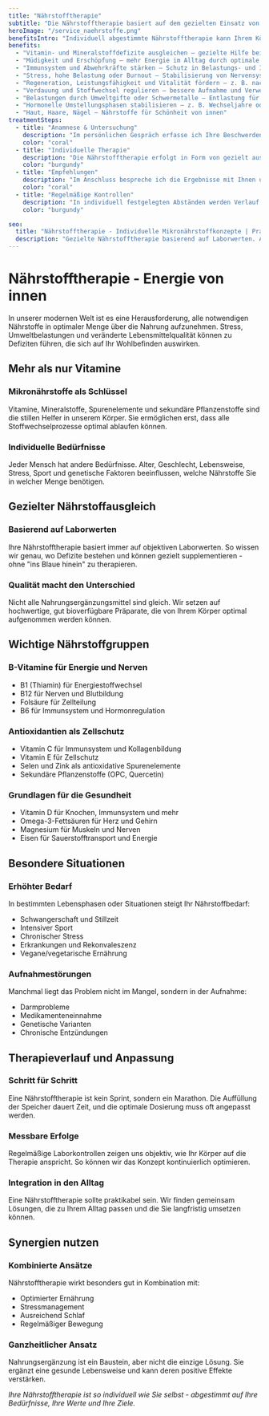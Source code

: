```yaml
---
title: "Nährstofftherapie"
subtitle: "Die Nährstofftherapie basiert auf dem gezielten Einsatz von Vitaminen, Mineralstoffen, Spurenelementen und weiteren Mikronährstoffen. Ziel ist es, bestehende Defizite auszugleichen, den Stoffwechsel zu unterstützen und die körpereigenen Funktionen zu stabilisieren. Die Grundlage bilden Ihre Laborwerte, die Anamnese und Ihre persönliche Lebenssituation.<br><br>Jede Therapie wird individuell abgestimmt sorgfältig, fundiert und mit dem Ziel, Ihre gesundheitlichen Ressourcen zu stärken und mehr Wohlbefinden und Energie im Alltag zu ermöglichen."
heroImage: "/service_naehrstoffe.png"
benefitsIntro: "Individuell abgestimmte Nährstofftherapie kann Ihrem Körper helfen, sein volles Potential zu entfalten. Basierend auf Ihren Laborwerten und persönlichen Bedürfnissen entwickeln wir gemeinsam Ihr optimales Nährstoffkonzept."
benefits:
  - "Vitamin- und Mineralstoffdefizite ausgleichen – gezielte Hilfe bei Nährstoffmangel"
  - "Müdigkeit und Erschöpfung – mehr Energie im Alltag durch optimale Versorgung"
  - "Immunsystem und Abwehrkräfte stärken – Schutz in Belastungs- und Infektphasen"
  - "Stress, hohe Belastung oder Burnout – Stabilisierung von Nervensystem und Energiehaushalt"
  - "Regeneration, Leistungsfähigkeit und Vitalität fördern – z. B. nach Krankheit, Sport oder intensiven Phasen"
  - "Verdauung und Stoffwechsel regulieren – bessere Aufnahme und Verwertung von Nährstoffen"
  - "Belastungen durch Umweltgifte oder Schwermetalle – Entlastung für Stoffwechsel und Zellen"
  - "Hormonelle Umstellungsphasen stabilisieren – z. B. Wechseljahre oder Zyklusstörungen"
  - "Haut, Haare, Nägel – Nährstoffe für Schönheit von innen"
treatmentSteps:
  - title: "Anamnese & Untersuchung"
    description: "Im persönlichen Gespräch erfasse ich Ihre Beschwerden, Lebensgewohnheiten und mögliche Risikofaktoren. Ergänzend können gezielte Laboranalysen durchgeführt werden, um den Nährstoffstatus präzise zu bestimmen."
    color: "coral"
  - title: "Individuelle Therapie"
    description: "Die Nährstofftherapie erfolgt in Form von gezielt ausgewählten Präparaten, Infusionen oder Injektionen in individuellen Dosierungen, je nach Befund und individueller Notwendigkeit.<br> So werden die Mikronährstoffe dort verfügbar gemacht, wo sie am besten wirken können.<br>Sie entscheiden selber von welchem Hersteller Sie ihre Supplemente beziehen.Für die Infusionen stehen bewährte Rezepturen oder individuelle Kombinationen zur Verfügung."
    color: "burgundy"
  - title: "Empfehlungen"
    description: "Im Anschluss bespreche ich die Ergebnisse mit Ihnen und empfehle ggf. Anpassungen von Ernährung oder Lebensstil. Dadurch kann die Therapie im Alltag optimal unterstützt werden."
    color: "coral"
  - title: "Regelmäßige Kontrollen"
    description: "In individuell festgelegten Abständen werden Verlauf und Laborwerte überprüft. So lässt sich die Therapie gezielt anpassen, um eine nachhaltige Stabilisierung und optimale Versorgung sicherzustellen."
    color: "burgundy"

seo:
  title: "Nährstofftherapie - Individuelle Mikronährstoffkonzepte | Praxis Alexandra Buchmann"
  description: "Gezielte Nährstofftherapie basierend auf Laborwerten. Ausgleich von Mängeln, Stärkung der Energie und Unterstützung der natürlichen Regeneration."
---
```


# Nährstofftherapie - Energie von innen

In unserer modernen Welt ist es eine Herausforderung, alle notwendigen Nährstoffe in optimaler Menge über die Nahrung aufzunehmen. Stress, Umweltbelastungen und veränderte Lebensmittelqualität können zu Defiziten führen, die sich auf Ihr Wohlbefinden auswirken.

## Mehr als nur Vitamine

### Mikronährstoffe als Schlüssel
Vitamine, Mineralstoffe, Spurenelemente und sekundäre Pflanzenstoffe sind die stillen Helfer in unserem Körper. Sie ermöglichen erst, dass alle Stoffwechselprozesse optimal ablaufen können.

### Individuelle Bedürfnisse
Jeder Mensch hat andere Bedürfnisse. Alter, Geschlecht, Lebensweise, Stress, Sport und genetische Faktoren beeinflussen, welche Nährstoffe Sie in welcher Menge benötigen.

## Gezielter Nährstoffausgleich

### Basierend auf Laborwerten
Ihre Nährstofftherapie basiert immer auf objektiven Laborwerten. So wissen wir genau, wo Defizite bestehen und können gezielt supplementieren - ohne "ins Blaue hinein" zu therapieren.

### Qualität macht den Unterschied
Nicht alle Nahrungsergänzungsmittel sind gleich. Wir setzen auf hochwertige, gut bioverfügbare Präparate, die von Ihrem Körper optimal aufgenommen werden können.

## Wichtige Nährstoffgruppen

### B-Vitamine für Energie und Nerven
- B1 (Thiamin) für Energiestoffwechsel
- B12 für Nerven und Blutbildung  
- Folsäure für Zellteilung
- B6 für Immunsystem und Hormonregulation

### Antioxidantien als Zellschutz
- Vitamin C für Immunsystem und Kollagenbildung
- Vitamin E für Zellschutz
- Selen und Zink als antioxidative Spurenelemente
- Sekundäre Pflanzenstoffe (OPC, Quercetin)

### Grundlagen für die Gesundheit
- Vitamin D für Knochen, Immunsystem und mehr
- Omega-3-Fettsäuren für Herz und Gehirn
- Magnesium für Muskeln und Nerven
- Eisen für Sauerstofftransport und Energie

## Besondere Situationen

### Erhöhter Bedarf
In bestimmten Lebensphasen oder Situationen steigt Ihr Nährstoffbedarf:
- Schwangerschaft und Stillzeit
- Intensiver Sport
- Chronischer Stress
- Erkrankungen und Rekonvaleszenz
- Vegane/vegetarische Ernährung

### Aufnahmestörungen
Manchmal liegt das Problem nicht im Mangel, sondern in der Aufnahme:
- Darmprobleme
- Medikamenteneinnahme
- Genetische Varianten
- Chronische Entzündungen

## Therapieverlauf und Anpassung

### Schritt für Schritt
Eine Nährstofftherapie ist kein Sprint, sondern ein Marathon. Die Auffüllung der Speicher dauert Zeit, und die optimale Dosierung muss oft angepasst werden.

### Messbare Erfolge
Regelmäßige Laborkontrollen zeigen uns objektiv, wie Ihr Körper auf die Therapie anspricht. So können wir das Konzept kontinuierlich optimieren.

### Integration in den Alltag
Eine Nährstofftherapie sollte praktikabel sein. Wir finden gemeinsam Lösungen, die zu Ihrem Alltag passen und die Sie langfristig umsetzen können.

## Synergien nutzen

### Kombinierte Ansätze
Nährstofftherapie wirkt besonders gut in Kombination mit:
- Optimierter Ernährung
- Stressmanagement
- Ausreichend Schlaf
- Regelmäßiger Bewegung

### Ganzheitlicher Ansatz
Nahrungsergänzung ist ein Baustein, aber nicht die einzige Lösung. Sie ergänzt eine gesunde Lebensweise und kann deren positive Effekte verstärken.

*Ihre Nährstofftherapie ist so individuell wie Sie selbst - abgestimmt auf Ihre Bedürfnisse, Ihre Werte und Ihre Ziele.*
